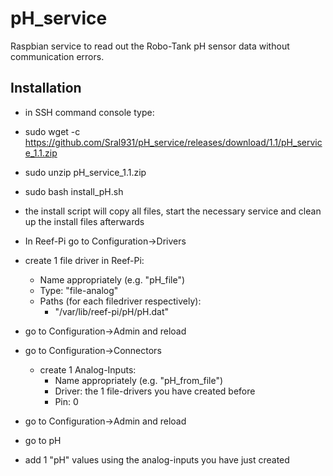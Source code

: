 # pH_service
Raspbian service to read out the Robo-Tank pH sensor data without communication errors.

## Installation

 - in SSH command console type:
 - sudo wget -c https://github.com/Sral931/pH_service/releases/download/1.1/pH_service_1.1.zip
 - sudo unzip pH_service_1.1.zip
 - sudo bash install_pH.sh
 
 - the install script will copy all files, start the necessary service and clean up the install files afterwards
 
 - In Reef-Pi go to Configuration->Drivers
 - create 1 file driver in Reef-Pi:
	- Name appropriately (e.g. "pH_file")
	- Type: "file-analog"
	- Paths (for each filedriver respectively):
		- "/var/lib/reef-pi/pH/pH.dat"
		
 - go to Configuration->Admin and reload
 - go to Configuration->Connectors
	- create 1 Analog-Inputs:
		- Name appropriately (e.g. "pH_from_file")
		- Driver: the 1 file-drivers you have created before
		- Pin: 0
 - go to Configuration->Admin and reload
 - go to pH
 - add 1 "pH" values using the analog-inputs you have just created